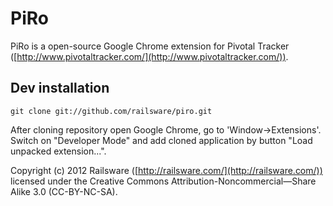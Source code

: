 # PiRo

PiRo is a open-source Google Chrome extension for Pivotal Tracker ([http://www.pivotaltracker.com/](http://www.pivotaltracker.com/)). 

## Dev installation

    git clone git://github.com/railsware/piro.git
    
After cloning repository open Google Chrome, go to 'Window->Extensions'. Switch on "Developer Mode" and add cloned application by button "Load unpacked extension...".
      
Copyright (c) 2012 Railsware ([http://railsware.com/](http://railsware.com/)) licensed under the Creative Commons Attribution-Noncommercial—Share Alike 3.0 (CC-BY-NC-SA).